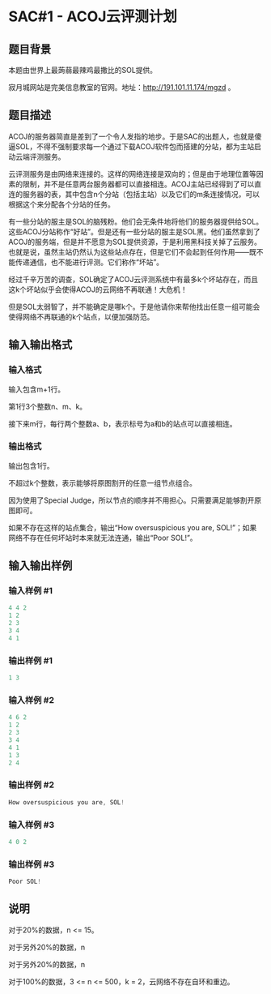 # SAC#1 - ACOJ云评测计划

## 题目背景

本题由世界上最蒟蒻最辣鸡最撒比的SOL提供。

寂月城网站是完美信息教室的官网。地址：http://191.101.11.174/mgzd 。

## 题目描述

ACOJ的服务器简直是差到了一个令人发指的地步。于是SAC的出题人，也就是傻逼SOL，不得不强制要求每一个通过下载ACOJ软件包而搭建的分站，都为主站启动云端评测服务。

云评测服务是由网络来连接的。这样的网络连接是双向的；但是由于地理位置等因素的限制，并不是任意两台服务器都可以直接相连。ACOJ主站已经得到了可以直连的服务器的表，其中包含n个分站（包括主站）以及它们的m条连接情况，可以根据这个来分配各个分站的任务。

有一些分站的服主是SOL的脑残粉。他们会无条件地将他们的服务器提供给SOL。这些ACOJ分站称作“好站”。但是还有一些分站的服主是SOL黑。他们虽然拿到了ACOJ的服务端，但是并不愿意为SOL提供资源，于是利用黑科技关掉了云服务。也就是说，虽然主站仍然认为这些站点存在，但是它们不会起到任何作用——既不能传递通信，也不能进行评测。它们称作“坏站”。

经过千辛万苦的调查，SOL确定了ACOJ云评测系统中有最多k个坏站存在，而且这k个坏站似乎会使得ACOJ的云网络不再联通！大危机！

但是SOL太弱智了，并不能确定是哪k个。于是他请你来帮他找出任意一组可能会使得网络不再联通的k个站点，以便加强防范。

## 输入输出格式

### 输入格式

输入包含m+1行。

第1行3个整数n、m、k。

接下来m行，每行两个整数a、b，表示标号为a和b的站点可以直接相连。

### 输出格式

输出包含1行。

不超过k个整数，表示能够将原图割开的任意一组节点组合。

因为使用了Special Judge，所以节点的顺序并不用担心。只需要满足能够割开原图即可。

如果不存在这样的站点集合，输出“How oversuspicious you are, SOL!”；如果网络不存在任何坏站时本来就无法连通，输出“Poor SOL!”。

## 输入输出样例

### 输入样例 #1

```cpp
4 4 2
1 2
2 3
3 4
4 1
```


### 输出样例 #1

```cpp
1 3
```


### 输入样例 #2

```cpp
4 6 2
1 2
2 3
3 4
4 1
1 3
2 4 
```


### 输出样例 #2

```cpp
How oversuspicious you are, SOL!
```


### 输入样例 #3

```cpp
4 0 2
```


### 输出样例 #3

```cpp
Poor SOL!
```


## 说明

对于20%的数据，n <= 15。

对于另外20%的数据，n 

对于另外20%的数据，n 

对于100%的数据，3 <= n <= 500，k = 2，云网络不存在自环和重边。

